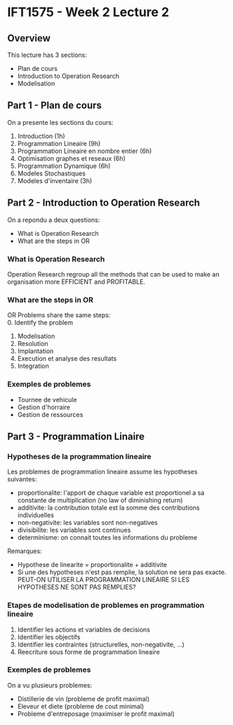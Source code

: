 # IFT1575 - Week 2 Lecture 2

## Overview

This lecture has 3 sections:
- Plan de cours
- Introduction to Operation Research
- Modelisation

## Part 1 - Plan de cours

On a presente les sections du cours:
1. Introduction (1h)
2. Programmation Lineaire (9h)
3. Programmation Lineaire en nombre entier (6h)
4. Optimisation graphes et reseaux (6h)
5. Programmation Dynamique (6h)
6. Modeles Stochastiques
7. Modeles d'inventaire (3h)

## Part 2 - Introduction to Operation Research

On a repondu a deux questions:
- What is Operation Research 
- What are the steps in OR

### What is Operation Research 

Operation Research regroup all the methods that can be used to make an organisation more EFFICIENT and PROFITABLE.

### What are the steps in OR

OR Problems share the same steps:  
0. Identify the problem  
1. Modelisation  
2. Resolution  
3. Implantation  
4. Execution et analyse des resultats  
5. Integration  

### Exemples de problemes

- Tournee de vehicule
- Gestion d'horraire
- Gestion de ressources

## Part 3 - Programmation Linaire

### Hypotheses de la programmation lineaire

Les problemes de programmation lineaire assume les hypotheses suivantes:
- proportionalite: l'apport de chaque variable est proportionel a sa constante de multiplication (no law of diminishing return)
- additivite: la contribution totale est la somme des contributions individuelles
- non-negativite: les variables sont non-negatives
- divisibilite: les variables sont continues
- determinisme: on connait toutes les informations du probleme

Remarques:
- Hypothese de linearite = proportionalite + additivite
- Si une des hypotheses n'est pas remplie, la solution ne sera pas exacte. PEUT-ON UTILISER LA PROGRAMMATION LINEAIRE SI LES HYPOTHESES NE SONT PAS REMPLIES?

### Etapes de modelisation de problemes en programmation lineaire

1. Identifier les actions et variables de decisions
2. Identifier les objectifs
3. Identifier les contraintes (structurelles, non-negativite, ...)
4. Reecriture sous forme de programmation lineaire

### Exemples de problemes

On a vu plusieurs problemes:
- Distillerie de vin (probleme de profit maximal)
- Eleveur et diete (probleme de cout minimal)
- Probleme d'entreposage (maximiser le profit maximal)

